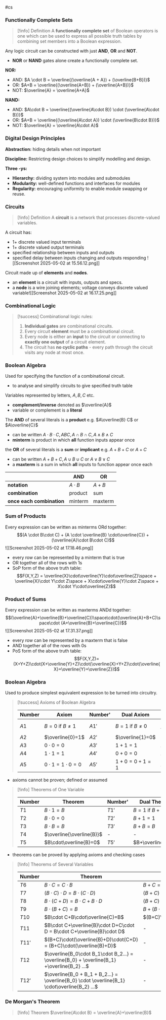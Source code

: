 #cs 

### Functionally Complete Sets

> [!info] Definition
> A **functionally complete set** of Boolean operators is one which can be used to express all possible truth tables by combining set members into a Boolean expression.

Any logic circuit can be constructed with just **AND**, **OR** and **NOT**.
- **NOR** or **NAND** gates alone create a functionally complete set.

**NOR:**
- AND: $A \cdot B = \overline{(\overline{A + A}) + (\overline{B+B})}$
- OR: $A+B = \overline{(\overline{A+B}) + (\overline{A+B})}$
- NOT: $\overline{A} = \overline{A+A}$

**NAND:**
- AND: $A\cdot B = \overline{(\overline{A\cdot B}) \cdot (\overline{A\cdot B})}$
- OR: $A+B = \overline{(\overline{A\cdot A}) \cdot (\overline{B\cdot B})}$
- NOT: $\overline{A} = \overline{A\cdot A}$

### Digital Design Principles

**Abstraction:** hiding details when not important

**Discipline:** Restricting design choices to simplify modelling and design.

**Three -ys:**
- **Hierarchy:** dividing system into modules and submodules
- **Modularity:** well-defined functions and interfaces for modules
- **Regularity:** encouraging uniformity to enable module swapping or reuse.

### Circuits

> [!info] Definition
> A **circuit** is a network that processes discrete-valued variables.

A circuit has:
- 1+ discrete valued input terminals
- 1+ discrete valued output terminals
- specified relationship between inputs and outputs
- specified delay between inputs changing and outputs responding
![[Screenshot 2025-05-02 at 15.56.12.png]]

Circuit made up of **elements** and **nodes**.
- an **element** is a circuit with inputs, outputs and specs.
- a **node** is a wire joining elements; voltage conveys discrete valued variable![[Screenshot 2025-05-02 at 16.17.25.png]]
### Combinational Logic

> [!success] Combinational logic rules:
> 1. **Individual gates** are combinational circuits.
> 2. Every circuit **element** must be a combinational circuit.
> 3. Every node is either an **input** to the circuit or connecting to **exactly one output** of a circuit element.
> 4. The circuit has **no cyclic paths** - every path through the circuit visits any node at most once.

### Boolean Algebra

Used for specifying the function of a combinational circuit.
- to analyse and simplify circuits to give specified truth table

Variables represented by letters, $A,B,C$ etc.
- **complement/inverse** denoted as $\overline{A}$
- variable or complement is a **literal**

The **AND** of several literals is a **product** e.g. $A\overline{B} C$ or $A\overline{C}$
- can be written $A\cdot B\cdot C, ABC, A \cap B \cap C, A \land B\land C$
- **minterm** is product in which **all** function inputs appear once

the **OR** of several literals is a **sum** or **implicant** e.g. $A+B+C$ or $A+C$
- can be written $A+B+C, A\cup B\cup C$ or $A\lor B\lor C$
- a **maxterm** is a sum in which **all** inputs to function appear once each 

|                           | AND        | OR      |
| ------------------------- | ---------- | ------- |
| **notation**              | $A\cdot B$ | $A+B$   |
| **combination**           | product    | sum     |
| **once each combination** | minterm    | maxterm |

### Sum of Products

Every expression can be written as minterms ORd together: $$(A \cdot B\cdot C) + (A \cdot \overline{B} \cdot\overline{C}) + (\overline{A}\cdot B\cdot C)$$
![[Screenshot 2025-05-02 at 17.18.46.png]]
- every row can be represented by a minterm that is true
- OR together all of the rows with 1s
- SoP form of the above truth table: $$F(X,Y,Z) = \overline{X}\cdot\overline{Y}\cdot\overline{Z}\space + \overline{X}\cdot Y\cdot Z\space + X\cdot\overline{Y}\cdot Z\space + X\cdot Y\cdot\overline{Z}$$
### Product of Sums

Every expression can be written as maxterms ANDd together: $$(\overline{A}+\overline{B}+\overline{C})\space\cdot(\overline{A}+B+C)\space\cdot (A+\overline{B}+\overline{C})$$
![[Screenshot 2025-05-02 at 17.31.37.png]]
- every row can be represented by a maxterm that is false
- AND together all of the rows with 0s
- PoS form of the above truth table: $$F(X,Y,Z)=(X+Y+Z)\cdot(X+\overline{Y}+Z)\cdot(\overline{X}+Y+Z)\cdot(\overline{X}+\overline{Y}+\overline{Z})$$

### Boolean Algebra

Used to produce simplest equivalent expression to be turned into circuitry.


> [!success] Axioms of Boolean Algebra
> 
> | Number | Axiom | Number' | Dual Axiom | Name |
> | --- | --- | --- | --- | --- |
> | $A1$ | $B=0$ if $B\neq 1$ | $A1'$ | $B=1$ if $B\neq 0$ | Binary field |
> | $A2$ | $\overline{0}=1$ | $A2'$ | $\overline{1}=0$ | NOT |
> | $A3$ | $0\cdot 0=0$ | $A3'$ | $1+1=1$ | AND/OR |
> | $A4$ | $1\cdot 1 = 1$ | $A4'$ | $0+0=0$ | AND/OR |
> | $A5$ | $0\cdot 1=1\cdot 0=0$ | $A5'$ | $1+0=0+1=1$ | AND/OR |
- axioms cannot be proven; defined or assumed

> [!info] Theorems of One Variable
> 
> | Number | Theorem | Number' | Dual Theorem | Name |
> | --- | --- | --- | --- | --- |
> | $T1$ | $B\cdot 1 = B$ | $T1'$ | $B=1$ if $B +0=B$ | Identity |
> | $T2$ | $B\cdot 0=0$ | $T2'$ | $B+1=1$ | Null element |
> | $T3$ | $B\cdot B=B$ | $T3'$ | $B+B=B$ | Idempotency |
> | $T4$ | $\overline{\overline{B}}$ | - | - | Involution |
> | $T5$ | $B\cdot\overline{B}=0$ | $T5'$ | $B+\overline{B}=1$ | Complements |
- theorems can be proved by applying axioms and checking cases

> [!info] Theorems of Several Variables
> 
> | Number | Theorem | Dual Theorem | Name |
> | --- | --- | --- | --- |
> | $T6$ | $B\cdot C = C\cdot B$ | $B+C=C+B$ | Commutativity |
> | $T7$ | $(B\cdot C)\cdot D=B\cdot(C\cdot D)$ | $(B+C)+D=B+(C+D)$ | Associativity |
> | $T8$ | $B\cdot(C+D)=B\cdot C+B\cdot D$ | $(B+C)\cdot(B+D)=B+(C\cdot D)$ | Distributivity |
> | $T9$ | $B\cdot(B+C) = B$ | $B+(B\cdot C)=B$ | Covering |
> | $T10$ | $B\cdot C+B\cdot\overline{C}=B$ | $(B+C)\cdot(B+\overline{C})=B$ | Combining |
> | $T11$ | $B\cdot C+\overline{B}\cdot D+C\cdot D = B\cdot C+\overline{B}\cdot D$ | - | Consensus |
> | $T11'$ | $(B+C)\cdot(\overline{B}+D)\cdot(C+D) = (B+C)\cdot(\overline{B}+D)$ | - | - |
> | $T12$ | $\overline{B_0\cdot B_1\cdot B_2...} = \overline{B_0} + \overline{B_1} +\overline{B_2} ...$ | - | De Morgan's |
> | $T12'$ | $\overline{B_0 + B_1 + B_2...} = \overline{B_0} \cdot \overline{B_1} \cdot\overline{B_2} ...$ | - | - |


### De Morgan's Theorem

> [!info] Theorem
>$\overline{A\cdot B} = \overline{A}+\overline{B}$
>
